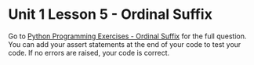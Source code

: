 # Unit 1 Lesson 5 - Ordinal Suffix

Go to [Python Programming Exercises - Ordinal Suffix](https://inventwithpython.com/PythonProgrammingExercisesGentlyExplained.pdf#page=27) for the full question. You can add your assert statements at the end of your code to test your code. If no errors are raised, your code is correct.